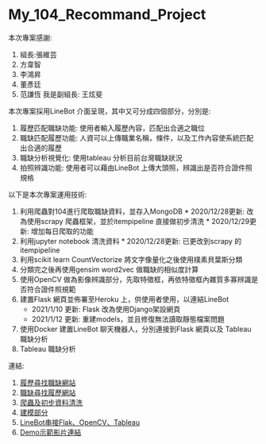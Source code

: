 # My_104_Recommand_Project

本次專案感謝: 
 1. 組長:張維芸
 2. 方韋智 
 3. 李鴻昇
 4. 董彥廷 
 5. 范謙恆
 我是副組長: 王炫斐


本次專案採用LineBot 介面呈現，其中又可分成四個部分，分別是:
  1. 履歷匹配職缺功能: 使用者輸入履歷內容，匹配出合適之職位  
  2. 職缺匹配履歷功能: 人資可以上傳職業名稱，條件，以及工作內容使系統匹配出合適的履歷
  3. 職缺分析視覺化: 使用tableau 分析目前台灣職缺狀況
  4. 拍照辨識功能: 使用者可以藉由LineBot 上傳大頭照，辨識出是否符合證件照規格
  
以下是本次專案運用技術:
  1. 利用爬蟲對104進行爬取職缺資料，並存入MongoDB
    * 2020/12/28更新: 改為使用scrapy 爬蟲框架，並於itempipeline 直接做初步清洗
    * 2020/12/29更新: 增加每日爬取的功能
  2. 利用jupyter notebook 清洗資料
    * 2020/12/28更新: 已更改到scrapy 的itempipeline
  2. 利用scikit learn CountVectorize 將文字像量化之後使用樸素貝葉斯分類
  3. 分類完之後再使用gensim word2vec 做職缺的相似度計算
  4. 使用OpenCV 做為影像辨識部分，先取特徵框，再依特徵框內雜質多寡辨識是否符合證件照規範
  5. 建置Flask 網頁並佈署至Heroku 上，供使用者使用，以連結LineBot
     * 2021/1/10 更新: Flask 改為使用Django架設網頁
     * 2021/1/12 更新: 重建models，並且修復無法讀取靜態檔案問題
  6. 使用Docker 建置LineBot 聊天機器人，分別連接到Flask 網頁以及 Tableau 職缺分析
  7. Tableau 職缺分析

連結:
  1. [履歷尋找職缺網站](https://django104.herokuapp.com/)
  2. [職缺尋找履歷網站](http://for-company-104.herokuapp.com/forcompany)
  3. [爬蟲及初步資料清洗](https://github.com/a13140120a/My_104_Recommand_Project/tree/master/c104/c104)
  4. [建模部分](https://github.com/a13140120a/My_104_Recommand_Project/tree/master/create_model)
  5. [LineBot串接Flak、OpenCV、Tableau](https://github.com/a13140120a/My_104_Recommand_Project/tree/master/linebot-opencv)
  6. [Demo示範影片連結](https://www.youtube.com/watch?v=FiGBseq4icc&feature=youtu.be&ab_channel=%E8%AC%99%E6%81%86%E8%8C%83)
  
